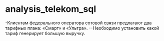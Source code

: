 # analysis_telekom_sql
-Клиентам федерального оператора сотовой связи предлагают два тарифных плана: «Смарт» и «Ультра». --Необходимо установить какой тариф генерирует большую выручку.
